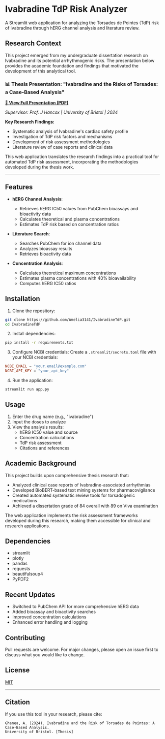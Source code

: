 # Ivabradine TdP Risk Analyzer

A Streamlit web application for analyzing the Torsades de Pointes (TdP) risk of Ivabradine through hERG channel analysis and literature review.

## Research Context

This project emerged from my undergraduate dissertation research on Ivabradine and its potential arrhythmogenic risks. The presentation below provides the academic foundation and findings that motivated the development of this analytical tool.

### 📊 Thesis Presentation: "Ivabradine and the Risks of Torsades: a Case-Based Analysis"

**[📄 View Full Presentation (PDF)](<Ivabradine_Thesis_Presentation.pdf>)**

*Supervisor: Prof. J Hancox | University of Bristol | 2024*

**Key Research Findings:**
- Systematic analysis of Ivabradine's cardiac safety profile
- Investigation of TdP risk factors and mechanisms
- Development of risk assessment methodologies
- Literature review of case reports and clinical data

This web application translates the research findings into a practical tool for automated TdP risk assessment, incorporating the methodologies developed during the thesis work.

---

## Features

- **hERG Channel Analysis**: 
  - Retrieves hERG IC50 values from PubChem bioassays and bioactivity data
  - Calculates theoretical and plasma concentrations
  - Estimates TdP risk based on concentration ratios

- **Literature Search**:
  - Searches PubChem for ion channel data
  - Analyzes bioassay results
  - Retrieves bioactivity data

- **Concentration Analysis**:
  - Calculates theoretical maximum concentrations
  - Estimates plasma concentrations with 40% bioavailability
  - Computes hERG IC50 ratios

## Installation

1. Clone the repository:
```bash
git clone https://github.com/Amelia3141/IvabradineTdP.git
cd IvabradineTdP
```

2. Install dependencies:
```bash
pip install -r requirements.txt
```

3. Configure NCBI credentials:
Create a `.streamlit/secrets.toml` file with your NCBI credentials:
```toml
NCBI_EMAIL = "your.email@example.com"
NCBI_API_KEY = "your_api_key"
```

4. Run the application:
```bash
streamlit run app.py
```

## Usage

1. Enter the drug name (e.g., "ivabradine")
2. Input the doses to analyze
3. View the analysis results:
   - hERG IC50 value and source
   - Concentration calculations
   - TdP risk assessment
   - Citations and references

## Academic Background

This project builds upon comprehensive thesis research that:
- Analyzed clinical case reports of Ivabradine-associated arrhythmias
- Developed BioBERT-based text mining systems for pharmacovigilance
- Created automated systematic review tools for torsadogenic medications
- Achieved a dissertation grade of 84 overall with 89 on Viva examination

The web application implements the risk assessment frameworks developed during this research, making them accessible for clinical and research applications.

## Dependencies

- streamlit
- plotly
- pandas
- requests
- beautifulsoup4
- PyPDF2

## Recent Updates

- Switched to PubChem API for more comprehensive hERG data
- Added bioassay and bioactivity searches
- Improved concentration calculations
- Enhanced error handling and logging

## Contributing

Pull requests are welcome. For major changes, please open an issue first to discuss what you would like to change.

## License

[MIT](https://choosealicense.com/licenses/mit/)

---

## Citation

If you use this tool in your research, please cite:

```
Ghanea, A. (2024). Ivabradine and the Risk of Torsades de Pointes: A Case-Based Analysis. 
University of Bristol. [Thesis]
```
